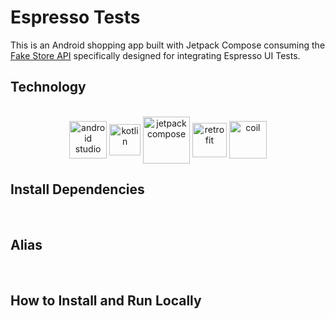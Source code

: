 # Espresso Tests

This is an Android shopping app built with Jetpack Compose consuming the [Fake Store API](https://fakestoreapi.com/) specifically designed for integrating Espresso UI Tests.

## Technology

<center><div style="display: inline_block"><br/>
<img align="center" alt="android studio" height="60" src="https://upload.wikimedia.org/wikipedia/commons/thumb/c/c1/Android_Studio_icon_%282023%29.svg/256px-Android_Studio_icon_%282023%29.svg.png" />
<img align="center" alt="kotlin" height="50" src="https://upload.wikimedia.org/wikipedia/commons/0/06/Kotlin_Icon.svg" />
<img align="center" alt="jetpack compose" height="75" src="https://camo.githubusercontent.com/bc5f1ea212c96fee945e593dfd433421f74c500b70e0fd5d31a6d064a94f77e1/68747470733a2f2f7461627269732e636f6d2f77702d636f6e74656e742f75706c6f6164732f323032312f30362f6a65747061636b2d636f6d706f73652d69636f6e5f5247422e706e67" />
<img align="center" alt="retrofit" height="55" src="https://avatars.githubusercontent.com/u/82592?s=48&v=4" />
<img align="center" alt="coil" height="60" src="https://avatars.githubusercontent.com/u/52722434?s=48&v=4" />
</center>

## Install Dependencies

<br/>

## Alias

<br/>

## How to Install and Run Locally
